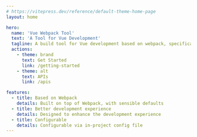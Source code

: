 ```yaml
---
# https://vitepress.dev/reference/default-theme-home-page
layout: home

hero:
  name: 'Vue Webpack Tool'
  text: 'A Tool for Vue Development'
  tagline: A build tool for Vue development based on webpack, specifically designed to enhance the development experience.
  actions:
    - theme: brand
      text: Get Started
      link: /getting-started
    - theme: alt
      text: APIs
      link: /apis

features:
  - title: Based on Webpack
    details: Built on top of Webpack, with sensible defaults
  - title: Better development experience
    details: Designed to enhance the development experience
  - title: Configurable
    details: Configurable via in-project config file
---
```

